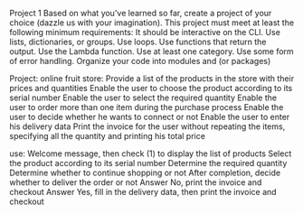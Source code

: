 Project 1
Based on what you've learned so far, create a project of your choice (dazzle us with your imagination). This project must meet at least the following minimum requirements:
It should be interactive on the CLI.
Use lists, dictionaries, or groups.
Use loops.
Use functions that return the output.
Use the Lambda function.
Use at least one category.
Use some form of error handling.
Organize your code into modules and (or packages)

Project: online fruit store:
Provide a list of the products in the store with their prices and quantities
Enable the user to choose the product according to its serial number
Enable the user to select the required quantity
Enable the user to order more than one item during the purchase process
Enable the user to decide whether he wants to connect or not
Enable the user to enter his delivery data
Print the invoice for the user without repeating the items, specifying all the quantity and printing his total price

use:
Welcome message, then check (1) to display the list of products
Select the product according to its serial number
Determine the required quantity
Determine whether to continue shopping or not
After completion, decide whether to deliver the order or not
Answer No, print the invoice and checkout
Answer Yes, fill in the delivery data, then print the invoice and checkout